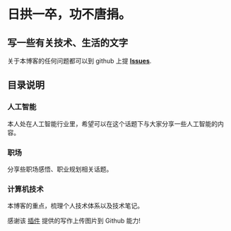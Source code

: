 # 日拱一卒，功不唐捐。

## 写一些有关技术、生活的文字

关于本博客的任何问题都可以到 github 上提 [**Issues**](https://github.com/jony4/jony4/issues/new).

## 目录说明

### 人工智能
本人处在人工智能行业里，希望可以在这个话题下与大家分享一些人工智能的内容。

### 职场
分享些职场感悟、职业规划相关话题。

### 计算机技术
本博客的重点，梳理个人技术体系以及技术笔记。

感谢该 [插件](https://github.com/njleonzhang/vscode-extension-mardown-image-paste) 提供的写作上传图片到 Github 能力!

